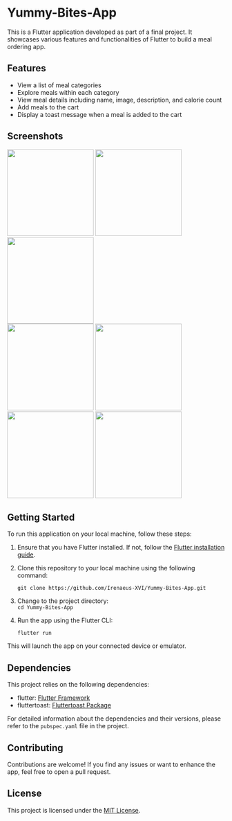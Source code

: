 # Yummy-Bites-App

This is a Flutter application developed as part of a final project. It showcases various features and functionalities of Flutter to build a meal ordering app.

## Features

- View a list of meal categories
- Explore meals within each category
- View meal details including name, image, description, and calorie count
- Add meals to the cart
- Display a toast message when a meal is added to the cart

## Screenshots

<div>
  <img src="https://github.com/Irenaeus-XVI/Yummy-Bites-App/assets/87098443/ed53b655-020a-4d84-bc54-17095b8f45ee" width="200">
  <img src="https://github.com/Irenaeus-XVI/Yummy-Bites-App/assets/87098443/98c79b57-5ceb-4efd-a195-0d745ff5ef44" width="200">
  <img src="https://github.com/Irenaeus-XVI/Yummy-Bites-App/assets/87098443/f65739b1-77d4-4b83-909f-66c107ff28f0" width="200">
</div>

<div>
  <img src="https://github.com/Irenaeus-XVI/Yummy-Bites-App/assets/87098443/426a36a4-890d-4f94-b3b1-63e2422a2c59" width="200">
  <img src="https://github.com/Irenaeus-XVI/Yummy-Bites-App/assets/87098443/03e893d9-a865-434b-825c-3574c9ed163d" width="200">
  <img src="https://github.com/Irenaeus-XVI/Yummy-Bites-App/assets/87098443/6a83ed78-7952-4fb7-9a7d-379b7d2ea78f" width="200">
  <img src="https://github.com/Irenaeus-XVI/Yummy-Bites-App/assets/87098443/9902be81-2a7b-4d9e-8f39-0a3cd858a865" width="200">
</div>


## Getting Started

To run this application on your local machine, follow these steps:

1. Ensure that you have Flutter installed. If not, follow the [Flutter installation guide](https://flutter.dev/docs/get-started/install).

2. Clone this repository to your local machine using the following command:

   ` git clone https://github.com/Irenaeus-XVI/Yummy-Bites-App.git `
   
3. Change to the project directory:   
    ` cd Yummy-Bites-App `
    

4. Run the app using the Flutter CLI:

   ` flutter run `

This will launch the app on your connected device or emulator.

## Dependencies

This project relies on the following dependencies:

- flutter: [Flutter Framework](https://flutter.dev/)
- fluttertoast: [Fluttertoast Package](https://pub.dev/packages/fluttertoast)

For detailed information about the dependencies and their versions, please refer to the `pubspec.yaml` file in the project.

## Contributing

Contributions are welcome! If you find any issues or want to enhance the app, feel free to open a pull request.

## License

This project is licensed under the [MIT License](LICENSE).
